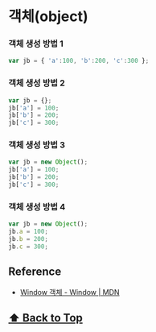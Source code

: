 # 객체(object)

### 객체 생성 방법 1

```javascript
var jb = { 'a':100, 'b':200, 'c':300 };
```


### 객체 생성 방법 2

```javascript
var jb = {};
jb['a'] = 100;
jb['b'] = 200;
jb['c'] = 300;
```


### 객체 생성 방법 3

```javascript
var jb = new Object();
jb['a'] = 100;
jb['b'] = 200;
jb['c'] = 300;
```


### 객체 생성 방법 4

```javascript
var jb = new Object();
jb.a = 100;
jb.b = 200;
jb.c = 300;
```

## Reference

- [Window 객체 - Window | MDN](https://developer.mozilla.org/ko/docs/Web/API/Window)


 **[⬆  Back to Top](#객체object)**
---
